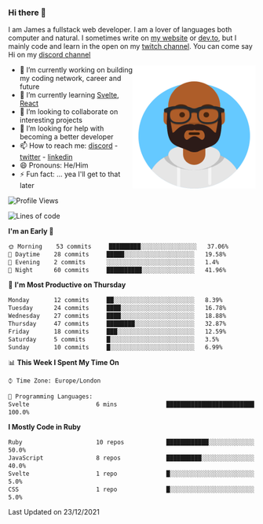 ### Hi there 👋

I am James a fullstack web developer. I am a lover of languages both computer and natural. I sometimes write on [my website](https://jdhall.dev) or [dev.to](https://dev.to/zefur), but I mainly code and learn in the open on my [twitch channel](https://www.twitch.com/jozuhito). You can come say Hi on my [discord channel](https://discord.gg/sWEHvsBw)



<img align="right" height="250" width="250"  src="/assets/avataaars.png" />

  

- 🔭 I’m currently working on building my coding network, career and future
- 🌱 I’m currently learning [Svelte](https://svelte.dev), [React](https://reactjs.org)
- 👯 I’m looking to collaborate on interesting projects
- 🤔 I’m looking for help with becoming a better developer
- 📫 How to reach me: [discord](https://discord.gg/sWEHvsBw)
                      - [twitter](twitter.com/zefur)
                      - [linkedin](https://linkedin.com/in/j-d-hall)
- 😄 Pronouns: He/Him
- ⚡ Fun fact: ... yea I'll get to that later

 
<!-- BLOG-POST-LIST:START -->

<!-- BLOG-POST-LIST:END -->

<!--START_SECTION:waka-->
![Profile Views](http://img.shields.io/badge/Profile%20Views-1-blue)

![Lines of code](https://img.shields.io/badge/From%20Hello%20World%20I%27ve%20Written-77%20Thousand%20lines%20of%20code-blue)

**I'm an Early 🐤** 

```text
🌞 Morning    53 commits     █████████░░░░░░░░░░░░░░░░   37.06% 
🌆 Daytime    28 commits     █████░░░░░░░░░░░░░░░░░░░░   19.58% 
🌃 Evening    2 commits      ░░░░░░░░░░░░░░░░░░░░░░░░░   1.4% 
🌙 Night      60 commits     ██████████░░░░░░░░░░░░░░░   41.96%

```
📅 **I'm Most Productive on Thursday** 

```text
Monday       12 commits     ██░░░░░░░░░░░░░░░░░░░░░░░   8.39% 
Tuesday      24 commits     ████░░░░░░░░░░░░░░░░░░░░░   16.78% 
Wednesday    27 commits     ████░░░░░░░░░░░░░░░░░░░░░   18.88% 
Thursday     47 commits     ████████░░░░░░░░░░░░░░░░░   32.87% 
Friday       18 commits     ███░░░░░░░░░░░░░░░░░░░░░░   12.59% 
Saturday     5 commits      █░░░░░░░░░░░░░░░░░░░░░░░░   3.5% 
Sunday       10 commits     █░░░░░░░░░░░░░░░░░░░░░░░░   6.99%

```


📊 **This Week I Spent My Time On** 

```text
⌚︎ Time Zone: Europe/London

💬 Programming Languages: 
Svelte                   6 mins              █████████████████████████   100.0%

```

**I Mostly Code in Ruby** 

```text
Ruby                     10 repos            ████████████░░░░░░░░░░░░░   50.0% 
JavaScript               8 repos             ██████████░░░░░░░░░░░░░░░   40.0% 
Svelte                   1 repo              █░░░░░░░░░░░░░░░░░░░░░░░░   5.0% 
CSS                      1 repo              █░░░░░░░░░░░░░░░░░░░░░░░░   5.0%

```



 Last Updated on 23/12/2021
<!--END_SECTION:waka-->
